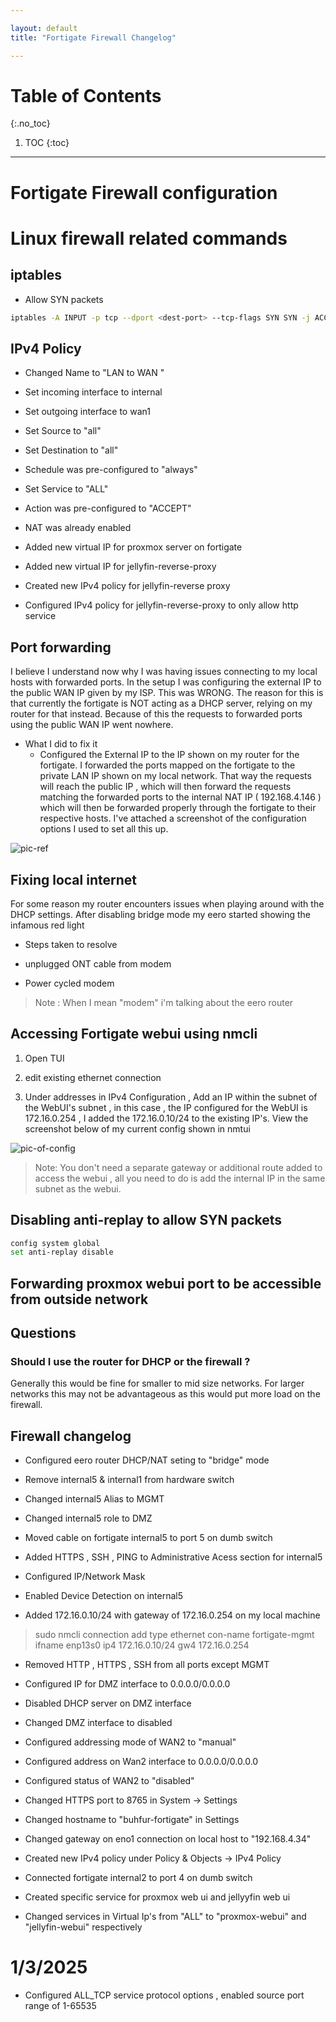 ```yaml
---

layout: default
title: "Fortigate Firewall Changelog"

---
```


# Table of Contents 

{:.no_toc}

1. TOC 
{:toc}

--- 

# Fortigate Firewall configuration 

# Linux firewall related commands 

## iptables 

- Allow SYN packets 
```bash
iptables -A INPUT -p tcp --dport <dest-port> --tcp-flags SYN SYN -j ACCEPT
```
## IPv4 Policy 

* Changed Name to "LAN to WAN "

* Set incoming interface to internal 

* Set outgoing interface to wan1 

* Set Source to "all" 

* Set Destination to "all"

* Schedule was pre-configured to "always"

* Set Service to "ALL"

* Action was pre-configured to "ACCEPT"

* NAT was already enabled 

* Added new virtual IP for proxmox server on fortigate 

* Added new virtual IP for jellyfin-reverse-proxy 

* Created new IPv4 policy for jellyfin-reverse proxy 

* Configured IPv4 policy for jellyfin-reverse-proxy to only allow http service 

## Port forwarding 

I believe I understand now why I was having issues connecting to my local hosts with forwarded ports. In the setup I was configuring the external IP to the public WAN IP given by my ISP. This was WRONG. The reason for this is that currently the fortigate is NOT acting as a DHCP server, relying on my router for that instead. Because of this the requests to forwarded ports using the public WAN IP went nowhere. 


- What I did to fix it 
    * Configured the External IP to the IP shown on my router for the fortigate. I forwarded the ports mapped on the fortigate to the private LAN IP shown on my local network. That way the requests will reach the public IP , which will then forward the requests matching the forwarded ports to the internal NAT IP ( 192.168.4.146 ) which will then be forwarded properly through the fortigate to their respective hosts. I've attached a screenshot of the configuration options I used to set all this up.

![pic-ref](virt-ip-setup.png)



## Fixing local internet 

For some reason my router encounters issues when playing around with the DHCP settings. After disabling bridge mode my eero started showing the infamous red light

- Steps taken to resolve

* unplugged ONT cable from modem  

* Power cycled modem 

> Note : When I mean "modem" i'm talking about the eero router

## Accessing Fortigate webui using nmcli 

1. Open TUI 

2. edit existing ethernet connection 

3. Under addresses in IPv4 Configuration , Add an IP within the subnet of the WebUI's subnet , in this case , the IP configured for the WebUI is 172.16.0.254 , I added the 172.16.0.10/24 to the existing IP's. View the screenshot below of my current config shown in nmtui 

![pic-of-config](images/nmtui-config.png)

> Note: You don't need a separate gateway or additional route added to access the webui , all you need to do is add the internal IP in the same subnet as the webui. 

## Disabling anti-replay to allow SYN packets 

```bash
config system global
set anti-replay disable 
```
## Forwarding proxmox webui port to be accessible from outside network 

## Questions 

### Should I use the router for DHCP or the firewall ?

Generally this would be fine for smaller to mid size networks. For larger networks this may not be advantageous as this would put more load on the firewall. 




## Firewall changelog 

* Configured eero router DHCP/NAT seting to "bridge" mode 

* Remove internal5 & internal1 from hardware switch 

* Changed internal5 Alias to MGMT

* Changed internal5 role to DMZ

* Moved cable on fortigate internal5 to port 5 on dumb switch

* Added HTTPS , SSH , PING to Administrative Acess section for internal5 

* Configured IP/Network Mask 

* Enabled Device Detection on internal5 

* Added 172.16.0.10/24 with gateway of 172.16.0.254 on my local machine 
> sudo nmcli connection add type ethernet con-name fortigate-mgmt ifname enp13s0 ip4 172.16.0.10/24 gw4 172.16.0.254

* Removed HTTP , HTTPS , SSH from all ports except MGMT 

* Configured IP for DMZ interface to 0.0.0.0/0.0.0.0 

* Disabled DHCP server on DMZ interface 

* Changed DMZ interface to disabled 

* Configured addressing mode of WAN2 to "manual"

* Configured address on Wan2 interface to 0.0.0.0/0.0.0.0 

* Configured status of WAN2 to "disabled"

* Changed HTTPS port to 8765 in System -> Settings 

* Changed hostname to "buhfur-fortigate" in Settings 

* Changed gateway on eno1 connection on local host to "192.168.4.34"

* Created new IPv4 policy under Policy & Objects -> IPv4 Policy 

* Connected fortigate internal2 to port 4 on dumb switch 

* Created specific service for proxmox web ui and jellyyfin web ui 

* Changed services in Virtual Ip's from "ALL" to "proxmox-webui" and "jellyfin-webui" respectively 

# 1/3/2025 

* Configured ALL\_TCP service protocol options , enabled source port range of 1-65535
